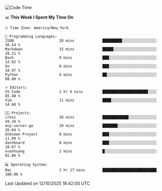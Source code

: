 

<!--START_SECTION:waka-->
![Code Time](http://img.shields.io/badge/Code%20Time-1%2C081%20hrs%2022%20mins-blue)

📊 **This Week I Spent My Time On** 

```text
🕑︎ Time Zone: America/New_York

💬 Programming Languages: 
JSON                     28 mins             █████████░░░░░░░░░░░░░░░░   36.54 % 
Markdown                 15 mins             █████░░░░░░░░░░░░░░░░░░░░   20.21 % 
Bash                     9 mins              ███░░░░░░░░░░░░░░░░░░░░░░   12.02 % 
Go                       8 mins              ███░░░░░░░░░░░░░░░░░░░░░░   10.97 % 
Python                   6 mins              ██░░░░░░░░░░░░░░░░░░░░░░░   08.80 % 

🔥 Editors: 
VS Code                  1 hr 6 mins         █████████████████████░░░░   85.40 % 
Vim                      11 mins             ████░░░░░░░░░░░░░░░░░░░░░   14.60 % 

🐱‍💻 Projects: 
crexi                    38 mins             ████████████░░░░░░░░░░░░░   49.34 % 
mcp-server-go            20 mins             ███████░░░░░░░░░░░░░░░░░░   26.04 % 
Unknown Project          8 mins              ███░░░░░░░░░░░░░░░░░░░░░░   11.09 % 
dashboard                8 mins              ███░░░░░░░░░░░░░░░░░░░░░░   10.67 % 
evanhuang                2 mins              █░░░░░░░░░░░░░░░░░░░░░░░░   02.86 % 

💻 Operating System: 
Mac                      1 hr 17 mins        █████████████████████████   100.00 % 
```


 Last Updated on 12/10/2025 18:42:00 UTC
<!--END_SECTION:waka-->
